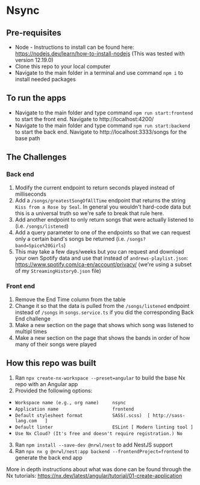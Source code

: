 # Nsync

## Pre-requisites

- Node - Instructions to install can be found here: https://nodejs.dev/learn/how-to-install-nodejs (This was tested with version 12.19.0)
- Clone this repo to your local computer
- Navigate to the main folder in a terminal and use command `npm i` to install needed packages

## To run the apps

- Navigate to the main folder and type command `npm run start:frontend` to start the front end. Navigate to http://localhost:4200/
- Navigate to the main folder and type command `npm run start:backend` to start the back end. Navigate to http://localhost:3333/songs for the base path

## The Challenges

### Back end
1. Modify the current endpoint to return seconds played instead of milliseconds
1. Add a `/songs/greatestSongOfAllTime` endpoint that returns the string `Kiss from a Rose by Seal`. In general you wouldn't hard-code data but this is a universal truth so we're safe to break that rule here. 
1. Add another endpoint to only return songs that were actually listened to (i.e. `/songs/listened`)
1. Add a query parameter to one of the endpoints so that we can request only a certain band's songs be returned (i.e. `/songs?band=Spice%20Girls`)
1. This may take a few days/weeks but you can request and download your own Spotify data and use that instead of `andrews-playlist.json`: https://www.spotify.com/ca-en/account/privacy/ (we're using a subset of my `StreamingHistory0.json` file)

### Front end
1. Remove the End Time column from the table
1. Change it so that the data is pulled from the `/songs/listened` endpoint instead of `/songs` in `songs.service.ts` if you did the corresponding Back End challenge
1. Make a new section on the page that shows which song was listened to multipl times
1. Make a new section on the page that shows the bands in order of how many of their songs were played

## How this repo was built

1. Ran `npx create-nx-workspace --preset=angular` to build the base Nx repo with an Angular app
2. Provided the following options: 
- `Workspace name (e.g., org name)     nsync`
- `Application name                    frontend`
- `Default stylesheet format           SASS(.scss)  [ http://sass-lang.com   ]`
- `Default linter                      ESLint [ Modern linting tool ]`
- `Use Nx Cloud? (It's free and doesn't require registration.) No`
3. Ran `npm install --save-dev @nrwl/nest` to add NestJS support
4. Ran `npx nx g @nrwl/nest:app backend --frontendProject=frontend` to generate the back end app

More in depth instructions about what was done can be found through the Nx tutorials: https://nx.dev/latest/angular/tutorial/01-create-application